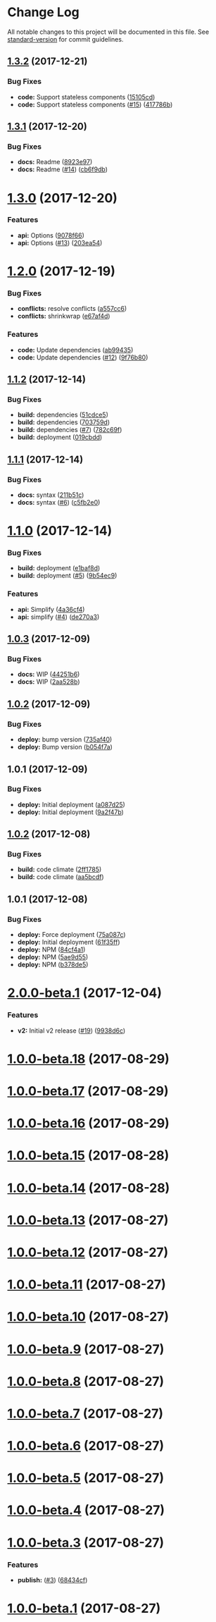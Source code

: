 # Change Log

All notable changes to this project will be documented in this file. See [standard-version](https://github.com/conventional-changelog/standard-version) for commit guidelines.

<a name="1.3.2"></a>
## [1.3.2](https://github.com/adam-26/react-router-metadata/compare/v1.3.1...v1.3.2) (2017-12-21)


### Bug Fixes

* **code:** Support stateless components ([15105cd](https://github.com/adam-26/react-router-metadata/commit/15105cd))
* **code:** Support stateless components ([#15](https://github.com/adam-26/react-router-metadata/issues/15)) ([417786b](https://github.com/adam-26/react-router-metadata/commit/417786b))



<a name="1.3.1"></a>
## [1.3.1](https://github.com/adam-26/react-router-metadata/compare/v1.3.0...v1.3.1) (2017-12-20)


### Bug Fixes

* **docs:** Readme ([8923e97](https://github.com/adam-26/react-router-metadata/commit/8923e97))
* **docs:** Readme ([#14](https://github.com/adam-26/react-router-metadata/issues/14)) ([cb6f9db](https://github.com/adam-26/react-router-metadata/commit/cb6f9db))



<a name="1.3.0"></a>
# [1.3.0](https://github.com/adam-26/react-router-metadata/compare/v1.2.0...v1.3.0) (2017-12-20)


### Features

* **api:** Options ([9078f66](https://github.com/adam-26/react-router-metadata/commit/9078f66))
* **api:** Options ([#13](https://github.com/adam-26/react-router-metadata/issues/13)) ([203ea54](https://github.com/adam-26/react-router-metadata/commit/203ea54))



<a name="1.2.0"></a>
# [1.2.0](https://github.com/adam-26/react-router-metadata/compare/v1.1.2...v1.2.0) (2017-12-19)


### Bug Fixes

* **conflicts:** resolve conflicts ([a557cc6](https://github.com/adam-26/react-router-metadata/commit/a557cc6))
* **conflicts:** shrinkwrap ([e67af4d](https://github.com/adam-26/react-router-metadata/commit/e67af4d))


### Features

* **code:** Update dependencies ([ab99435](https://github.com/adam-26/react-router-metadata/commit/ab99435))
* **code:** Update dependencies ([#12](https://github.com/adam-26/react-router-metadata/issues/12)) ([9f76b80](https://github.com/adam-26/react-router-metadata/commit/9f76b80))



<a name="1.1.2"></a>
## [1.1.2](https://github.com/adam-26/react-router-metadata/compare/v1.1.1...v1.1.2) (2017-12-14)


### Bug Fixes

* **build:** dependencies ([51cdce5](https://github.com/adam-26/react-router-metadata/commit/51cdce5))
* **build:** dependencies ([703759d](https://github.com/adam-26/react-router-metadata/commit/703759d))
* **build:** dependencies ([#7](https://github.com/adam-26/react-router-metadata/issues/7)) ([782c69f](https://github.com/adam-26/react-router-metadata/commit/782c69f))
* **build:** deployment ([019cbdd](https://github.com/adam-26/react-router-metadata/commit/019cbdd))



<a name="1.1.1"></a>
## [1.1.1](https://github.com/adam-26/react-router-metadata/compare/v1.1.0...v1.1.1) (2017-12-14)


### Bug Fixes

* **docs:** syntax ([211b51c](https://github.com/adam-26/react-router-metadata/commit/211b51c))
* **docs:** syntax ([#6](https://github.com/adam-26/react-router-metadata/issues/6)) ([c5fb2e0](https://github.com/adam-26/react-router-metadata/commit/c5fb2e0))



<a name="1.1.0"></a>
# [1.1.0](https://github.com/adam-26/react-router-metadata/compare/v1.0.3...v1.1.0) (2017-12-14)


### Bug Fixes

* **build:** deployment ([e1baf8d](https://github.com/adam-26/react-router-metadata/commit/e1baf8d))
* **build:** deployment ([#5](https://github.com/adam-26/react-router-metadata/issues/5)) ([9b54ec9](https://github.com/adam-26/react-router-metadata/commit/9b54ec9))


### Features

* **api:** Simplify ([4a36cf4](https://github.com/adam-26/react-router-metadata/commit/4a36cf4))
* **api:** simplify ([#4](https://github.com/adam-26/react-router-metadata/issues/4)) ([de270a3](https://github.com/adam-26/react-router-metadata/commit/de270a3))



<a name="1.0.3"></a>
## [1.0.3](https://github.com/adam-26/react-router-metadata/compare/v1.0.2...v1.0.3) (2017-12-09)


### Bug Fixes

* **docs:** WIP ([44251b6](https://github.com/adam-26/react-router-metadata/commit/44251b6))
* **docs:** WIP ([2aa528b](https://github.com/adam-26/react-router-metadata/commit/2aa528b))



<a name="1.0.2"></a>
## [1.0.2](https://github.com/adam-26/react-router-metadata/compare/v1.0.1...v1.0.2) (2017-12-09)


### Bug Fixes

* **deploy:** bump version ([735af40](https://github.com/adam-26/react-router-metadata/commit/735af40))
* **deploy:** Bump version ([b054f7a](https://github.com/adam-26/react-router-metadata/commit/b054f7a))



<a name="1.0.1"></a>
## 1.0.1 (2017-12-09)


### Bug Fixes

* **deploy:** Initial deployment ([a087d25](https://github.com/adam-26/react-router-metadata/commit/a087d25))
* **deploy:** Initial deployment ([9a2f47b](https://github.com/adam-26/react-router-metadata/commit/9a2f47b))



<a name="1.0.2"></a>
## [1.0.2](https://github.com/adam-26/react-html-metadata/compare/v1.0.1...v1.0.2) (2017-12-08)


### Bug Fixes

* **build:** code climate ([2ff1785](https://github.com/adam-26/react-html-metadata/commit/2ff1785))
* **build:** code climate ([aa5bcdf](https://github.com/adam-26/react-html-metadata/commit/aa5bcdf))



<a name="1.0.1"></a>
## 1.0.1 (2017-12-08)


### Bug Fixes

* **deploy:** Force deployment ([75a087c](https://github.com/adam-26/react-html-metadata/commit/75a087c))
* **deploy:** Initial deployment ([61f35ff](https://github.com/adam-26/react-html-metadata/commit/61f35ff))
* **deploy:** NPM ([84cf4a1](https://github.com/adam-26/react-html-metadata/commit/84cf4a1))
* **deploy:** NPM ([5ae9d55](https://github.com/adam-26/react-html-metadata/commit/5ae9d55))
* **deploy:** NPM ([b378de5](https://github.com/adam-26/react-html-metadata/commit/b378de5))



<a name="2.0.0-beta.1"></a>
# [2.0.0-beta.1](https://github.com/adam-26/react-router-dispatcher/compare/v1.0.0-beta.18...v2.0.0-beta.1) (2017-12-04)


### Features

* **v2:** Initial v2 release ([#19](https://github.com/adam-26/react-router-dispatcher/issues/19)) ([9938d6c](https://github.com/adam-26/react-router-dispatcher/commit/9938d6c))



<a name="1.0.0-beta.18"></a>
# [1.0.0-beta.18](https://github.com/adam-26/react-router-dispatcher/compare/v1.0.0-beta.17...v1.0.0-beta.18) (2017-08-29)



<a name="1.0.0-beta.17"></a>
# [1.0.0-beta.17](https://github.com/adam-26/react-router-dispatcher/compare/v1.0.0-beta.16...v1.0.0-beta.17) (2017-08-29)



<a name="1.0.0-beta.16"></a>
# [1.0.0-beta.16](https://github.com/adam-26/react-router-dispatcher/compare/v1.0.0-beta.15...v1.0.0-beta.16) (2017-08-29)



<a name="1.0.0-beta.15"></a>
# [1.0.0-beta.15](https://github.com/adam-26/react-router-dispatcher/compare/v1.0.0-beta.14...v1.0.0-beta.15) (2017-08-28)



<a name="1.0.0-beta.14"></a>
# [1.0.0-beta.14](https://github.com/adam-26/react-router-dispatcher/compare/v1.0.0-beta.13...v1.0.0-beta.14) (2017-08-28)



<a name="1.0.0-beta.13"></a>
# [1.0.0-beta.13](https://github.com/adam-26/react-router-dispatcher/compare/v1.0.0-beta.12...v1.0.0-beta.13) (2017-08-27)



<a name="1.0.0-beta.12"></a>
# [1.0.0-beta.12](https://github.com/adam-26/react-router-dispatcher/compare/v1.0.0-beta.11...v1.0.0-beta.12) (2017-08-27)



<a name="1.0.0-beta.11"></a>
# [1.0.0-beta.11](https://github.com/adam-26/react-router-dispatcher/compare/v1.0.0-beta.10...v1.0.0-beta.11) (2017-08-27)



<a name="1.0.0-beta.10"></a>
# [1.0.0-beta.10](https://github.com/adam-26/react-router-dispatcher/compare/v1.0.0-beta.9...v1.0.0-beta.10) (2017-08-27)



<a name="1.0.0-beta.9"></a>
# [1.0.0-beta.9](https://github.com/adam-26/react-router-dispatcher/compare/v1.0.0-beta.8...v1.0.0-beta.9) (2017-08-27)



<a name="1.0.0-beta.8"></a>
# [1.0.0-beta.8](https://github.com/adam-26/react-router-dispatcher/compare/v1.0.0-beta.7...v1.0.0-beta.8) (2017-08-27)



<a name="1.0.0-beta.7"></a>
# [1.0.0-beta.7](https://github.com/adam-26/react-router-dispatcher/compare/v1.0.0-beta.6...v1.0.0-beta.7) (2017-08-27)



<a name="1.0.0-beta.6"></a>
# [1.0.0-beta.6](https://github.com/adam-26/react-router-dispatcher/compare/v1.0.0-beta.5...v1.0.0-beta.6) (2017-08-27)



<a name="1.0.0-beta.5"></a>
# [1.0.0-beta.5](https://github.com/adam-26/react-router-dispatcher/compare/v1.0.0-beta.4...v1.0.0-beta.5) (2017-08-27)



<a name="1.0.0-beta.4"></a>
# [1.0.0-beta.4](https://github.com/adam-26/react-router-dispatcher/compare/v1.0.0-beta.3...v1.0.0-beta.4) (2017-08-27)



<a name="1.0.0-beta.3"></a>
# [1.0.0-beta.3](https://github.com/adam-26/react-router-dispatcher/compare/v1.0.0-beta.1...v1.0.0-beta.3) (2017-08-27)


### Features

* **publish:** ([#3](https://github.com/adam-26/react-router-dispatcher/issues/3)) ([68434cf](https://github.com/adam-26/react-router-dispatcher/commit/68434cf))



<a name="1.0.0-beta.1"></a>
# [1.0.0-beta.1](https://github.com/adam-26/react-router-dispatcher/compare/v5.1.0...v1.0.0-beta.1) (2017-08-27)
